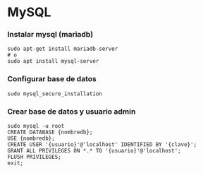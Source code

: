 # MySQL

### Instalar mysql (mariadb)

```
sudo apt-get install mariadb-server
# o
sudo apt install mysql-server
```

### Configurar base de datos

```
sudo mysql_secure_installation
```

### Crear base de datos y usuario admin

```
sudo mysql -u root
CREATE DATABASE {nombredb};
USE {nombredb};
CREATE USER '{usuario}'@'localhost' IDENTIFIED BY '{clave}';
GRANT ALL PRIVILEGES ON *.* TO '{usuario}'@'localhost';
FLUSH PRIVILEGES;
exit;
```